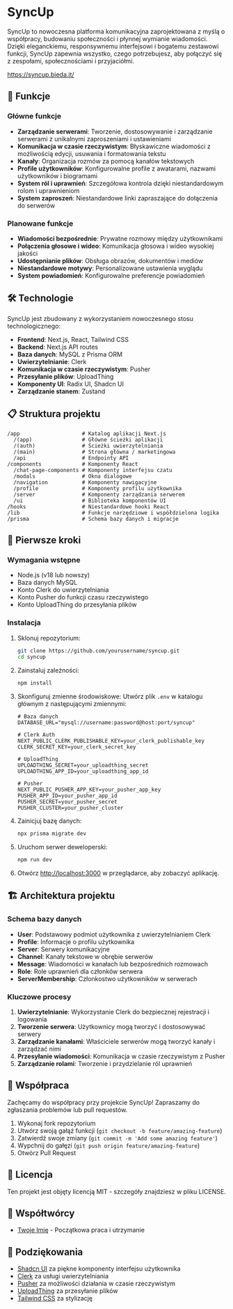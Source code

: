 # SyncUp

SyncUp to nowoczesna platforma komunikacyjna zaprojektowana z myślą o współpracy, budowaniu społeczności i płynnej wymianie wiadomości. Dzięki eleganckiemu, responsywnemu interfejsowi i bogatemu zestawowi funkcji, SyncUp zapewnia wszystko, czego potrzebujesz, aby połączyć się z zespołami, społecznościami i przyjaciółmi.

https://syncup.bieda.it/

## 🚀 Funkcje

### Główne funkcje
- **Zarządzanie serwerami**: Tworzenie, dostosowywanie i zarządzanie serwerami z unikalnymi zaproszeniami i ustawieniami
- **Komunikacja w czasie rzeczywistym**: Błyskawiczne wiadomości z możliwością edycji, usuwania i formatowania tekstu
- **Kanały**: Organizacja rozmów za pomocą kanałów tekstowych
- **Profile użytkowników**: Konfigurowalne profile z awatarami, nazwami użytkowników i biogramami
- **System ról i uprawnień**: Szczegółowa kontrola dzięki niestandardowym rolom i uprawnieniom
- **System zaproszeń**: Niestandardowe linki zapraszające do dołączenia do serwerów

### Planowane funkcje
- **Wiadomości bezpośrednie**: Prywatne rozmowy między użytkownikami
- **Połączenia głosowe i wideo**: Komunikacja głosowa i wideo wysokiej jakości
- **Udostępnianie plików**: Obsługa obrazów, dokumentów i mediów
- **Niestandardowe motywy**: Personalizowane ustawienia wyglądu
- **System powiadomień**: Konfigurowalne preferencje powiadomień

## 🛠️ Technologie

SyncUp jest zbudowany z wykorzystaniem nowoczesnego stosu technologicznego:

- **Frontend**: Next.js, React, Tailwind CSS
- **Backend**: Next.js API routes
- **Baza danych**: MySQL z Prisma ORM
- **Uwierzytelnianie**: Clerk
- **Komunikacja w czasie rzeczywistym**: Pusher
- **Przesyłanie plików**: UploadThing
- **Komponenty UI**: Radix UI, Shadcn UI
- **Zarządzanie stanem**: Zustand

## 📋 Struktura projektu

```
/app                    # Katalog aplikacji Next.js
  /(app)                # Główne ścieżki aplikacji
  /(auth)               # Ścieżki uwierzytelniania
  /(main)               # Strona główna / marketingowa
  /api                  # Endpointy API
/components             # Komponenty React
  /chat-page-components # Komponenty interfejsu czatu
  /modals               # Okna dialogowe
  /navigation           # Komponenty nawigacyjne
  /profile              # Komponenty profilu użytkownika
  /server               # Komponenty zarządzania serwerem
  /ui                   # Biblioteka komponentów UI
/hooks                  # Niestandardowe hooki React
/lib                    # Funkcje narzędziowe i współdzielona logika
/prisma                 # Schema bazy danych i migracje
```

## 🔧 Pierwsze kroki

### Wymagania wstępne

- Node.js (v18 lub nowszy)
- Baza danych MySQL
- Konto Clerk do uwierzytelniania
- Konto Pusher do funkcji czasu rzeczywistego
- Konto UploadThing do przesyłania plików

### Instalacja

1. Sklonuj repozytorium:
   ```bash
   git clone https://github.com/yourusername/syncup.git
   cd syncup
   ```

2. Zainstaluj zależności:
   ```bash
   npm install
   ```

3. Skonfiguruj zmienne środowiskowe:
   Utwórz plik `.env` w katalogu głównym z następującymi zmiennymi:
   ```
   # Baza danych
   DATABASE_URL="mysql://username:password@host:port/syncup"
   
   # Clerk Auth
   NEXT_PUBLIC_CLERK_PUBLISHABLE_KEY=your_clerk_publishable_key
   CLERK_SECRET_KEY=your_clerk_secret_key
   
   # UploadThing
   UPLOADTHING_SECRET=your_uploadthing_secret
   UPLOADTHING_APP_ID=your_uploadthing_app_id
   
   # Pusher
   NEXT_PUBLIC_PUSHER_APP_KEY=your_pusher_app_key
   PUSHER_APP_ID=your_pusher_app_id
   PUSHER_SECRET=your_pusher_secret
   PUSHER_CLUSTER=your_pusher_cluster
   ```

4. Zainicjuj bazę danych:
   ```bash
   npx prisma migrate dev
   ```

5. Uruchom serwer deweloperski:
   ```bash
   npm run dev
   ```

6. Otwórz [http://localhost:3000](http://localhost:3000) w przeglądarce, aby zobaczyć aplikację.

## 🏗️ Architektura projektu

### Schema bazy danych

- **User**: Podstawowy podmiot użytkownika z uwierzytelnianiem Clerk
- **Profile**: Informacje o profilu użytkownika
- **Server**: Serwery komunikacyjne
- **Channel**: Kanały tekstowe w obrębie serwerów
- **Message**: Wiadomości w kanałach lub bezpośrednich rozmowach
- **Role**: Role uprawnień dla członków serwera
- **ServerMembership**: Członkostwo użytkowników w serwerach

### Kluczowe procesy

1. **Uwierzytelnianie**: Wykorzystanie Clerk do bezpiecznej rejestracji i logowania
2. **Tworzenie serwera**: Użytkownicy mogą tworzyć i dostosowywać serwery
3. **Zarządzanie kanałami**: Właściciele serwerów mogą tworzyć kanały i zarządzać nimi
4. **Przesyłanie wiadomości**: Komunikacja w czasie rzeczywistym z Pusher
5. **Zarządzanie rolami**: Tworzenie i przydzielanie ról uprawnień

## 📝 Współpraca

Zachęcamy do współpracy przy projekcie SyncUp! Zapraszamy do zgłaszania problemów lub pull requestów.

1. Wykonaj fork repozytorium
2. Utwórz swoją gałąź funkcji (`git checkout -b feature/amazing-feature`)
3. Zatwierdź swoje zmiany (`git commit -m 'Add some amazing feature'`)
4. Wypchnij do gałęzi (`git push origin feature/amazing-feature`)
5. Otwórz Pull Request

## 📄 Licencja

Ten projekt jest objęty licencją MIT - szczegóły znajdziesz w pliku LICENSE.

## 👥 Współtwórcy

- [Twoje Imię](https://github.com/yourusername) - Początkowa praca i utrzymanie

## 🙏 Podziękowania

- [Shadcn UI](https://ui.shadcn.com/) za piękne komponenty interfejsu użytkownika
- [Clerk](https://clerk.dev/) za usługi uwierzytelniania
- [Pusher](https://pusher.com/) za możliwości działania w czasie rzeczywistym
- [UploadThing](https://uploadthing.com/) za przesyłanie plików
- [Tailwind CSS](https://tailwindcss.com/) za stylizację

